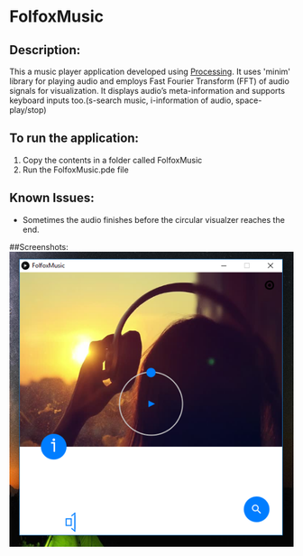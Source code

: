 # FolfoxMusic
## Description:
This a music player application developed using [Processing](https://processing.org/).
It uses 'minim' library for playing audio and employs Fast Fourier Transform (FFT) of audio signals for visualization.
It displays audio’s meta-information and supports keyboard inputs too.(s-search music, i-information of audio, space-play/stop)
</br>
## To run the application:
1. Copy the contents in a folder called FolfoxMusic
2. Run the FolfoxMusic.pde file

## Known Issues:
* Sometimes the audio finishes before the circular visualzer reaches the end.

##Screenshots:
![Player](/images/player.PNG?raw=true)

